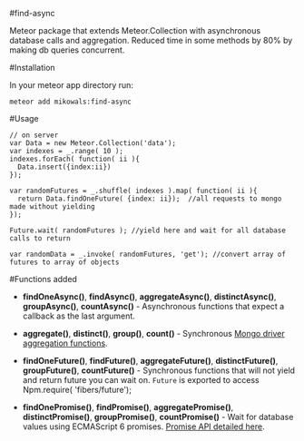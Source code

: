 #find-async

Meteor package that extends Meteor.Collection with asynchronous database calls and aggregation.  Reduced time in some methods by 80% by making db queries concurrent.

#Installation

In your meteor app directory run:

    meteor add mikowals:find-async

#Usage

    // on server
    var Data = new Meteor.Collection('data');
    var indexes = _.range( 10 );
    indexes.forEach( function( ii ){
      Data.insert({index:ii})
    });

    var randomFutures = _.shuffle( indexes ).map( function( ii ){
      return Data.findOneFuture( {index: ii});  //all requests to mongo made without yielding
    });

    Future.wait( randomFutures ); //yield here and wait for all database calls to return

    var randomData = _.invoke( randomFutures, 'get'); //convert array of futures to array of objects


#Functions added


* **findOneAsync()**, **findAsync()**, **aggregateAsync()**, **distinctAsync()**, **groupAsync()**, **countAsync()** - Asynchronous functions that expect a callback as the last argument.

* **aggregate()**, **distinct()**, **group()**, **count()** - Synchronous [Mongo driver aggregation functions](http://mongodb.github.io/node-mongodb-native/api-generated/collection.html#aggregate).

* **findOneFuture()**, **findFuture()**, **aggregateFuture()**, **distinctFuture()**, **groupFuture()**, **countFuture()** - Synchronous functions that will not yield and return future you can wait on.  `Future` is exported to access Npm.require( 'fibers/future');

* **findOnePromise()**, **findPromise()**, **aggregatePromise()**, **distinctPromise()**, **groupPromise()**, **countPromise()** - Wait for database values using ECMAScript 6 promises.  [Promise API detailed here](http://www.html5rocks.com/en/tutorials/es6/promises/#toc-api).
